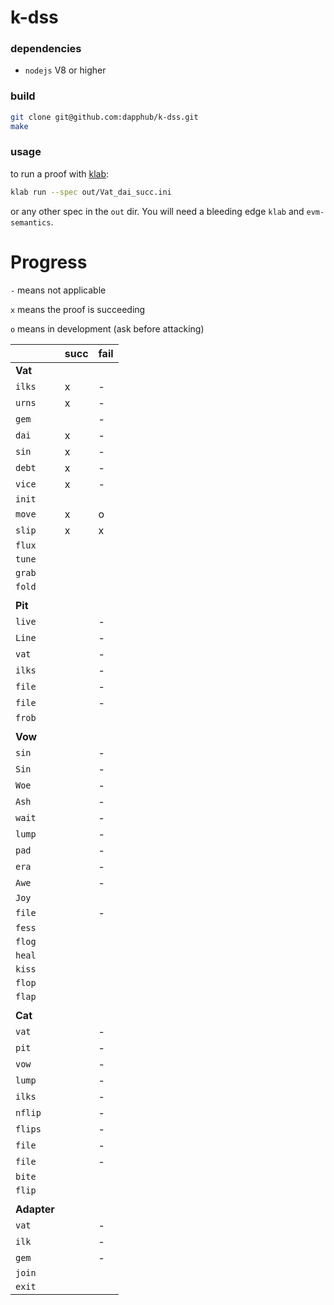 # k-dss

### dependencies
* `nodejs` V8 or higher

### build
```sh
git clone git@github.com:dapphub/k-dss.git
make
```

### usage
to run a proof with [klab](https://github.com/dapphub/klab):
```sh
klab run --spec out/Vat_dai_succ.ini
```

or any other spec in the `out` dir. You will need a bleeding edge `klab` and `evm-semantics`.

# Progress

`-` means not applicable

`x` means the proof is succeeding

`o` means in development (ask before attacking)

|             | succ | fail |
|-------------|------|------|
| **Vat**     |      |      |
| `ilks`      | x    | -    |
| `urns`      | x    | -    |
| `gem`       |      | -    |
| `dai`       | x    | -    |
| `sin`       | x    | -    |
| `debt`      | x    | -    |
| `vice`      | x    | -    |
| `init`      |      |      |
| `move`      | x    | o    |
| `slip`      | x    | x    |
| `flux`      |      |      |
| `tune`      |      |      |
| `grab`      |      |      |
| `fold`      |      |      |
|             |      |      |
| **Pit**     |      |      |
| `live`      |      | -    |
| `Line`      |      | -    |
| `vat`       |      | -    |
| `ilks`      |      | -    |
| `file`      |      | -    |
| `file`      |      | -    |
| `frob`      |      |      |
|             |      |      |
| **Vow**     |      |      |
| `sin`       |      | -    |
| `Sin`       |      | -    |
| `Woe`       |      | -    |
| `Ash`       |      | -    |
| `wait`      |      | -    |
| `lump`      |      | -    |
| `pad`       |      | -    |
| `era`       |      | -    |
| `Awe`       |      | -    |
| `Joy`       |      |      |
| `file`      |      | -    |
| `fess`      |      |      |
| `flog`      |      |      |
| `heal`      |      |      |
| `kiss`      |      |      |
| `flop`      |      |      |
| `flap`      |      |      |
|             |      |      |
| **Cat**     |      |      |
| `vat`       |      | -    |
| `pit`       |      | -    |
| `vow`       |      | -    |
| `lump`      |      | -    |
| `ilks`      |      | -    |
| `nflip`     |      | -    |
| `flips`     |      | -    |
| `file`      |      | -    |
| `file`      |      | -    |
| `bite`      |      |      |
| `flip`      |      |      |
|             |      |      |
| **Adapter** |      |      |
| `vat`       |      | -    |
| `ilk`       |      | -    |
| `gem`       |      | -    |
| `join`      |      |      |
| `exit`      |      |      |


